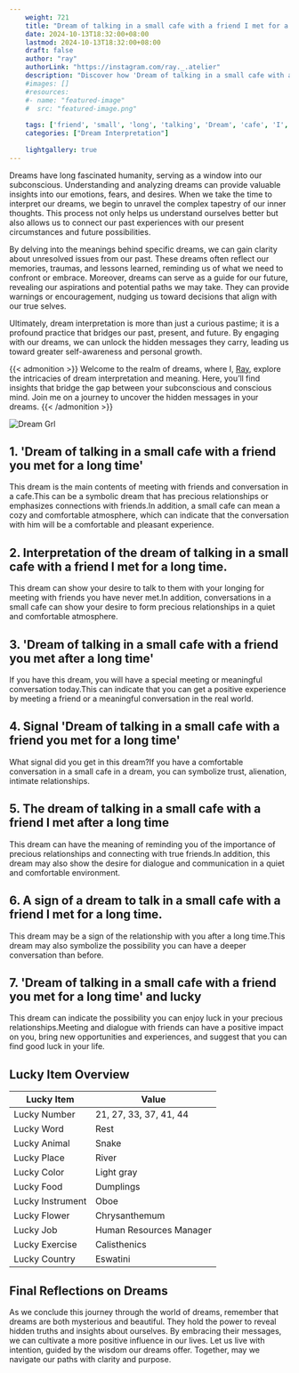 ```yaml
---
    weight: 721
    title: "Dream of talking in a small cafe with a friend I met for a long time"  # Assuming 'title' column exists
    date: 2024-10-13T18:32:00+08:00
    lastmod: 2024-10-13T18:32:00+08:00
    draft: false
    author: "ray"
    authorLink: "https://instagram.com/ray._.atelier"
    description: "Discover how 'Dream of talking in a small cafe with a friend I met for a long time' can interpret your future and uncover its significant meanings in your life."
    #images: []
    #resources:
    #- name: "featured-image"
    #  src: "featured-image.png"
    
    tags: ['friend', 'small', 'long', 'talking', 'Dream', 'cafe', 'I', 'a', 'for', 'time', 'in', 'met', 'of', 'with']
    categories: ["Dream Interpretation"]
    
    lightgallery: true
---
```

    
Dreams have long fascinated humanity, serving as a window into our subconscious. Understanding and analyzing dreams can provide valuable insights into our emotions, fears, and desires. When we take the time to interpret our dreams, we begin to unravel the complex tapestry of our inner thoughts. This process not only helps us understand ourselves better but also allows us to connect our past experiences with our present circumstances and future possibilities.

By delving into the meanings behind specific dreams, we can gain clarity about unresolved issues from our past. These dreams often reflect our memories, traumas, and lessons learned, reminding us of what we need to confront or embrace. Moreover, dreams can serve as a guide for our future, revealing our aspirations and potential paths we may take. They can provide warnings or encouragement, nudging us toward decisions that align with our true selves.

Ultimately, dream interpretation is more than just a curious pastime; it is a profound practice that bridges our past, present, and future. By engaging with our dreams, we can unlock the hidden messages they carry, leading us toward greater self-awareness and personal growth.

{{< admonition >}}
Welcome to the realm of dreams, where I, [Ray](https://instagram.com/ray._.atelier), explore the intricacies of dream interpretation and meaning. Here, you’ll find insights that bridge the gap between your subconscious and conscious mind. Join me on a journey to uncover the hidden messages in your dreams.
{{< /admonition >}}

![Dream Grl](https://cdn.pixabay.com/photo/2017/11/02/03/35/gothic-2910057_1280.jpg "Dream Grl")

## 1. 'Dream of talking in a small cafe with a friend you met for a long time'
This dream is the main contents of meeting with friends and conversation in a cafe.This can be a symbolic dream that has precious relationships or emphasizes connections with friends.In addition, a small cafe can mean a cozy and comfortable atmosphere, which can indicate that the conversation with him will be a comfortable and pleasant experience.

## 2. Interpretation of the dream of talking in a small cafe with a friend I met for a long time.
This dream can show your desire to talk to them with your longing for meeting with friends you have never met.In addition, conversations in a small cafe can show your desire to form precious relationships in a quiet and comfortable atmosphere.

## 3. 'Dream of talking in a small cafe with a friend you met after a long time'
If you have this dream, you will have a special meeting or meaningful conversation today.This can indicate that you can get a positive experience by meeting a friend or a meaningful conversation in the real world.

## 4. Signal 'Dream of talking in a small cafe with a friend you met for a long time'
What signal did you get in this dream?If you have a comfortable conversation in a small cafe in a dream, you can symbolize trust, alienation, intimate relationships.

## 5. The dream of talking in a small cafe with a friend I met after a long time
This dream can have the meaning of reminding you of the importance of precious relationships and connecting with true friends.In addition, this dream may also show the desire for dialogue and communication in a quiet and comfortable environment.

## 6. A sign of a dream to talk in a small cafe with a friend I met for a long time.
This dream may be a sign of the relationship with you after a long time.This dream may also symbolize the possibility you can have a deeper conversation than before.

## 7. 'Dream of talking in a small cafe with a friend you met for a long time' and lucky
This dream can indicate the possibility you can enjoy luck in your precious relationships.Meeting and dialogue with friends can have a positive impact on you, bring new opportunities and experiences, and suggest that you can find good luck in your life.

## Lucky Item Overview
| Lucky Item          | Value              |
|---------------|--------------------|
| Lucky Number        | 21, 27, 33, 37, 41, 44  |
| Lucky Word          | Rest |
| Lucky Animal        | Snake |
| Lucky Place         | River     |
| Lucky Color         | Light gray     |
| Lucky Food          | Dumplings      |
| Lucky Instrument    | Oboe |
| Lucky Flower        | Chrysanthemum    |
| Lucky Job           | Human Resources Manager       |
| Lucky Exercise      | Calisthenics  |
| Lucky Country       | Eswatini    |


##  Final Reflections on Dreams

As we conclude this journey through the world of dreams, remember that dreams are both mysterious and beautiful. They hold the power to reveal hidden truths and insights about ourselves. By embracing their messages, we can cultivate a more positive influence in our lives. Let us live with intention, guided by the wisdom our dreams offer. Together, may we navigate our paths with clarity and purpose.
